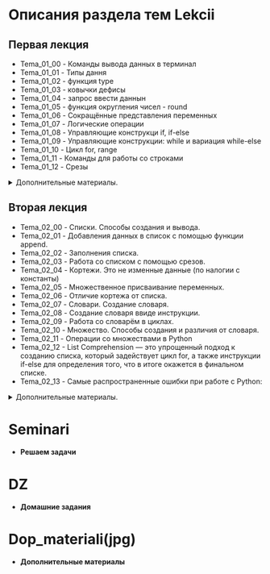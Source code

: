 # Описания раздела тем Lekcii
## Первая лекция
* Tema_01_00 - Команды вывода данных в терминал
* Tema_01_01 - Типы дання
* Tema_01_02 - функция type
* Tema_01_03 - ковычки дефисы
* Tema_01_04 - запрос ввести даннын
* Tema_01_05 - функция округления чисел - round
* Tema_01_06 - Сокращённые представления переменных
* Tema_01_07 - Логические операции
* Tema_01_08 - Управляющие конструкци if, if-else
* Tema_01_09 - Управляющие конструкции: while и вариация while-else
* Tema_01_10 - Цикл for, range
* Tema_01_11 - Команды для работы со строками
* Tema_01_12 - Срезы
<details>
<summary> Дополнительные материалы.</summary>

![Дополнительные материалы](Dop_materiali(jpg)/Tipi_dannih.jpg)
![Дополнительные материалы](Dop_materiali(jpg)\Arifmitika.jpg)
![Дополнительные материалы](Dop_materiali(jpg)\Logicheskie_operacii.jpg)
</details>

## Вторая лекция
* Tema_02_00 - Списки. Способы создания и вывода.
* Tema_02_01 - Добавления данных в список с помощью функции append.
* Tema_02_02 - Заполнения списка.
* Tema_02_03 - Работа со списком с помощью срезов.
* Tema_02_04 - Кортежи. Это не изменные данные (по налогии с константы)
* Tema_02_05 - Множественное присваивание переменных.
* Tema_02_06 - Отличие кортежа от списка.
* Tema_02_07 - Словари. Создание словаря.
* Tema_02_08 - Создание словаря ввиде инструкции.
* Tema_02_09 - Работа со словарём в циклах.
* Tema_02_10 - Множество. Способы создания и различия от словаря.
* Tema_02_11 - Операции со множествами в Python
* Tema_02_12 - List Comprehension — это упрощенный подход к созданию списка, который
задействует цикл for, а также инструкции if-else для определения того, что в итоге
окажется в финальном списке.
* Tema_02_13 - Самые распространенные ошибки при работе с Python:
<details>
<summary> Дополнительные материалы. </summary>

![Дополнительные материалы](Dop_materiali(jpg)\Tablica.jpg)
</details>

# Seminari
* **Решаем задачи**
# DZ
* **Домашние задания** 
# Dop_materiali(jpg)
* **Дополнительные материалы**
